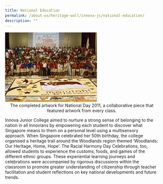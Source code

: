 ```yaml
---
title: National Education
permalink: /about-us/heritage-wall/innova-jc/national-education/
description: ""
---
```

<img src="/images/innovajc9.jpg" style="width:60%">

<center>The completed artwork for National Day 2011, a collaborative piece that featured artwork from every class.</center>

Innova Junior College aimed to nurture a strong sense of belonging to the nation in all Innovians by empowering each student to discover what Singapore means to them on a personal level using a multisensory approach. When Singapore celebrated her 50th birthday, the college organised a heritage trail around the Woodlands region themed ‘Woodlands: Our Heritage, Home, Hope’. The Racial Harmony Day Celebrations, too, allowed students to experience the customs, foods, and games of the different ethnic groups. These experiential learning journeys and celebrations were accompanied by rigorous discussions within the classroom to promote greater understanding of citizenship through teacher facilitation and student reflections on key national developments and future trends.